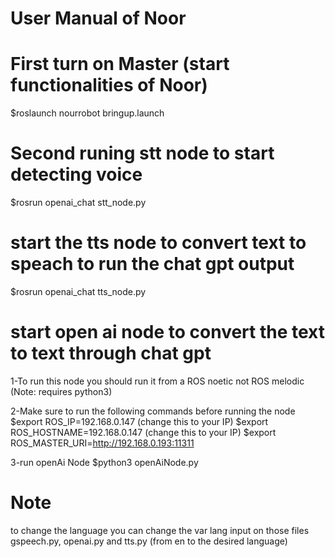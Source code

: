 # User Manual of Noor

# First turn on Master (start functionalities of Noor)
$roslaunch nourrobot bringup.launch

# Second runing stt node  to start detecting voice
$rosrun openai_chat stt_node.py

# start the tts node to convert text to speach to run the chat gpt output 
$rosrun openai_chat tts_node.py


# start  open ai node to convert the text to text through chat gpt 
1-To run this node you should run it from a ROS noetic not ROS melodic (Note: requires python3)

2-Make sure to run the following commands before running the node
$export ROS_IP=192.168.0.147 (change this to your IP)
$export ROS_HOSTNAME=192.168.0.147 (change this to your IP)
$export ROS_MASTER_URI=http://192.168.0.193:11311
 
3-run openAi Node
$python3 openAiNode.py

# Note
to change the language you can change the var lang input on those files gspeech.py, openai.py and tts.py (from en to the desired language)
